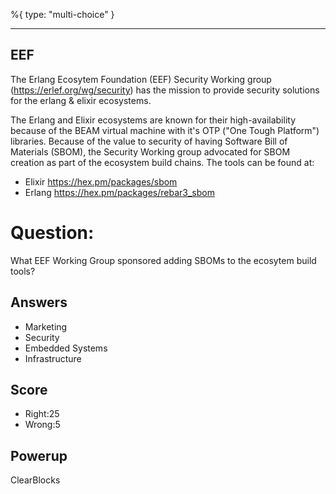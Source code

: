 %{
 type: "multi-choice"
}

---
## EEF
The Erlang Ecosytem Foundation (EEF)
Security Working group
(https://erlef.org/wg/security)
has the mission
to provide security solutions
for the erlang & elixir ecosystems.

The Erlang and Elixir ecosystems are known
for their high-availability because of the BEAM
virtual machine with it's
OTP ("One Tough Platform") libraries.
Because of the value to security of
having Software Bill of Materials
(SBOM),
the Security Working group
advocated for SBOM
creation as part of the ecosystem
build chains.
The tools can be found at:
- Elixir https://hex.pm/packages/sbom
- Erlang https://hex.pm/packages/rebar3_sbom

# Question:
What EEF Working Group sponsored adding SBOMs to the ecosytem build tools?

## Answers
- Marketing
- Security
- Embedded Systems
- Infrastructure


## Score
- Right:25
- Wrong:5

## Powerup
ClearBlocks
